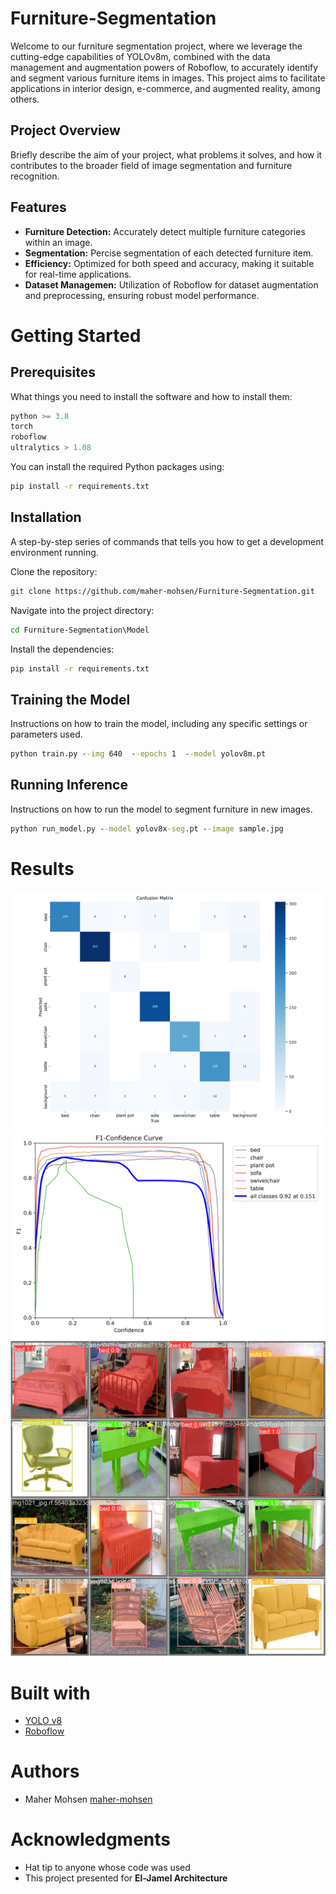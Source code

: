 # Furniture-Segmentation
Welcome to our furniture segmentation project, where we leverage the cutting-edge capabilities of YOLOv8m, combined with the data management and augmentation powers of Roboflow, to accurately identify and segment various furniture items in images. This project aims to facilitate applications in interior design, e-commerce, and augmented reality, among others.
## Project Overview
Briefly describe the aim of your project, what problems it solves, and how it contributes to the broader field of image segmentation and furniture recognition.
## Features
- <b>Furniture Detection:</b> Accurately detect multiple furniture categories within an image.
- <b>Segmentation:</b> Percise segmentation of each detected furniture item.
- <b>Efficiency:</b>  Optimized for both speed and accuracy, making it suitable for real-time applications.
- <b>Dataset Managemen:</b> Utilization of Roboflow for dataset augmentation and preprocessing, ensuring robust model performance.

# Getting Started
## Prerequisites
What things you need to install the software and how to install them:
```py
python >= 3.8
torch
roboflow
ultralytics > 1.08
```
You can install the required Python packages using:
```bash
pip install -r requirements.txt
```
## Installation
A step-by-step series of commands that tells you how to get a development environment running.

Clone the repository:
```bash
git clone https://github.com/maher-mohsen/Furniture-Segmentation.git
```
Navigate into the project directory:
```cmd
cd Furniture-Segmentation\Model
```
Install the dependencies:
```cmd
pip install -r requirements.txt
```
## Training the Model
Instructions on how to train the model, including any specific settings or parameters used.
```cmd
python train.py --img 640  --epochs 1  --model yolov8m.pt
```
## Running Inference
Instructions on how to run the model to segment furniture in new images.
```cmd
python run_model.py --model yolov8x-seg.pt --image sample.jpg
```
# Results
![Confusion matrix VAl](/Model/runs/segment/val/confusion_matrix.png)
![MaskF1 Curve VAl](/Model/runs/segment/val/MaskF1_curve.png)
![Prediction example VAl](/Model/runs/segment/val/val_batch2_pred.jpg)

# Built with
- <a href="https://github.com/ultralytics/ultralytics"> YOLO v8</a>
- <a href="https://roboflow.com/">Roboflow</a>

# Authors
- Maher Mohsen <a href="https://github.com/maher-mohsen">maher-mohsen</a>

# Acknowledgments
- Hat tip to anyone whose code was used
- This project presented for <b>El-Jamel Architecture</b>